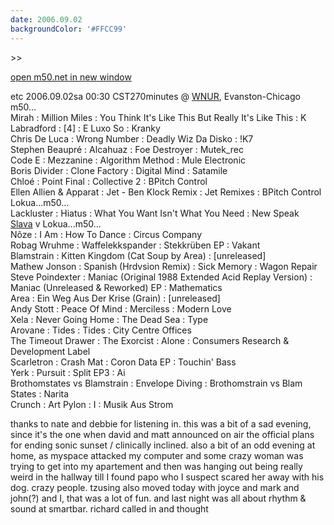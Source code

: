 ```yaml
---
date: 2006.09.02
backgroundColor: '#FFCC99'
---
```


\>>

[open m50.net in new window](http://m50.net/)


etc 2006.09.02sa 00:30 CST270minutes @ [WNUR](http://www.wnur.org/), Evanston-Chicago  
m50...  
Mirah : Million Miles : You Think It's Like This But Really It's Like This : K  
Labradford : \[4\] : E Luxo So : Kranky  
Chris De Luca : Wrong Number : Deadly Wiz Da Disko : !K7  
Stephen Beaupré : Alcahuaz : Foe Destroyer : Mutek\_rec  
Code E : Mezzanine : Algorithm Method : Mule Electronic  
Boris Divider : Clone Factory : Digital Mind : Satamile  
Chloé : Point Final : Collective 2 : BPitch Control  
Ellen Allien & Apparat : Jet - Ben Klock Remix : Jet Remixes : BPitch Control  
Lokua...m50...  
Lackluster : Hiatus : What You Want Isn't What You Need : New Speak  
[Slava](http://www.knightlyproductions.com/) v Lokua...m50...  
Nôze : I Am : How To Dance : Circus Company  
Robag Wruhme : Waffelekkspander : Stekkrüben EP : Vakant  
Blamstrain : Kitten Kingdom (Cat Soup by Area) : \[unreleased\]  
Mathew Jonson : Spanish (Hrdvsion Remix) : Sick Memory : Wagon Repair  
Steve Poindexter : Maniac (Original 1988 Extended Acid Replay Version) : Maniac (Unreleased & Reworked) EP : Mathematics  
Area : Ein Weg Aus Der Krise (Grain) : \[unreleased\]  
Andy Stott : Peace Of Mind : Merciless : Modern Love  
Xela : Never Going Home : The Dead Sea : Type  
Arovane : Tides : Tides : City Centre Offices  
The Timeout Drawer : The Exorcist : Alone : Consumers Research & Development Label  
Scarletron : Crash Mat : Coron Data EP : Touchin' Bass  
Yerk : Pursuit : Split EP3 : Ai  
Brothomstates vs Blamstrain : Envelope Diving : Brothomstrain vs Blam States : Narita  
Crunch : Art Pylon : I : Musik Aus Strom  

thanks to nate and debbie for listening in. this was a bit of a sad evening, since it's the one when david and matt announced on air the official plans for ending sonic sunset / clinically inclined. also a bit of an odd evening at home, as myspace attacked my computer and some crazy woman was trying to get into my apartement and then was hanging out being really weird in the hallway till I found papo who I suspect scared her away with his dog. crazy people. tzusing also moved today with joyce and mark and john(?) and I, that was a lot of fun. and last night was all about rhythm & sound at smartbar. richard called in and thought